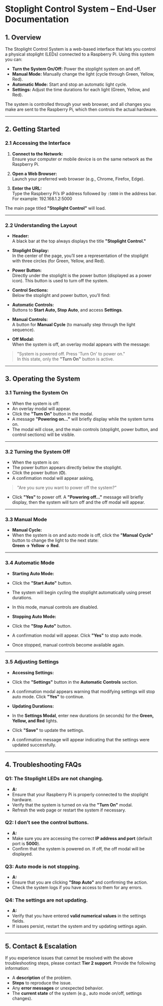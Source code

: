 # Stoplight Control System – End-User Documentation

## 1. Overview

The Stoplight Control System is a web-based interface that lets you control a physical stoplight (LEDs) connected to a Raspberry Pi. Using this system you can:

- **Turn the System On/Off:** Power the stoplight system on and off.
- **Manual Mode:** Manually change the light (cycle through Green, Yellow, Red).
- **Automatic Mode:** Start and stop an automatic light cycle.
- **Settings:** Adjust the time durations for each light (Green, Yellow, and Red).

The system is controlled through your web browser, and all changes you make are sent to the Raspberry Pi, which then controls the actual hardware.

---

## 2. Getting Started

### 2.1 Accessing the Interface

1. **Connect to the Network:**  
   Ensure your computer or mobile device is on the same network as the Raspberry Pi.

2. **Open a Web Browser:**  
   Launch your preferred web browser (e.g., Chrome, Firefox, Edge).

3. **Enter the URL:**  
   Type the Raspberry Pi’s IP address followed by `:5000` in the address bar. For example:  192.168.1.2:5000


The main page titled **"Stoplight Control"** will load.

---

### 2.2 Understanding the Layout

- **Header:**  
A black bar at the top always displays the title **"Stoplight Control."**

- **Stoplight Display:**  
In the center of the page, you’ll see a representation of the stoplight with three circles (for Green, Yellow, and Red).

- **Power Button:**  
Directly under the stoplight is the power button (displayed as a power icon). This button is used to turn off the system.

- **Control Sections:**  
Below the stoplight and power button, you’ll find:

- **Automatic Controls:**  
 Buttons to **Start Auto, Stop Auto**, and access **Settings**.

- **Manual Controls:**  
 A button for **Manual Cycle** (to manually step through the light sequence).

- **Off Modal:**  
 When the system is off, an overlay modal appears with the message:  
 > "System is powered off. Press 'Turn On' to power on."  
 In this state, only the **"Turn On"** button is active.

---

## 3. Operating the System

### 3.1 Turning the System On

- When the system is off:
- An overlay modal will appear.
- Click the **"Turn On"** button in the modal.
- A message **"Powering on…"** will briefly display while the system turns on.
- The modal will close, and the main controls (stoplight, power button, and control sections) will be visible.

---

### 3.2 Turning the System Off

- When the system is on:
- The power button appears directly below the stoplight.
- Click the power button (**⏻**).
- A confirmation modal will appear asking,  
 > "Are you sure you want to power off the system?"  
- Click **"Yes"** to power off. A **"Powering off…"** message will briefly display, then the system will turn off and the off modal will appear.

---

### 3.3 Manual Mode

- **Manual Cycle:**
- When the system is on and auto mode is off, click the **"Manual Cycle"** button to change the light to the next state:  
 **Green → Yellow → Red**.

---

### 3.4 Automatic Mode

- **Starting Auto Mode:**
- Click the **"Start Auto"** button.
- The system will begin cycling the stoplight automatically using preset durations.
- In this mode, manual controls are disabled.

- **Stopping Auto Mode:**
- Click the **"Stop Auto"** button.
- A confirmation modal will appear. Click **"Yes"** to stop auto mode.
- Once stopped, manual controls become available again.

---

### 3.5 Adjusting Settings

- **Accessing Settings:**
- Click the **"Settings"** button in the **Automatic Controls** section.
- A confirmation modal appears warning that modifying settings will stop auto mode. Click **"Yes"** to continue.

- **Updating Durations:**
- In the **Settings Modal**, enter new durations (in seconds) for the **Green, Yellow, and Red** lights.
- Click **"Save"** to update the settings.
- A confirmation message will appear indicating that the settings were updated successfully.

---

## 4. Troubleshooting FAQs

### Q1: The Stoplight LEDs are not changing.
- **A:**
- Ensure that your Raspberry Pi is properly connected to the stoplight hardware.
- Verify that the system is turned on via the **"Turn On"** modal.
- Refresh the web page or restart the system if necessary.

### Q2: I don’t see the control buttons.
- **A:**
- Make sure you are accessing the correct **IP address and port** (default port is **5000**).
- Confirm that the system is powered on. If off, the off modal will be displayed.

### Q3: Auto mode is not stopping.
- **A:**
- Ensure that you are clicking **"Stop Auto"** and confirming the action.
- Check the system logs if you have access to them for any errors.

### Q4: The settings are not updating.
- **A:**
- Verify that you have entered **valid numerical values** in the settings fields.
- If issues persist, restart the system and try updating settings again.

---

## 5. Contact & Escalation

If you experience issues that cannot be resolved with the above troubleshooting steps, please contact **Tier 2 support**. Provide the following information:

- A **description** of the problem.
- **Steps** to reproduce the issue.
- Any **error messages** or unexpected behavior.
- The **current state** of the system (e.g., auto mode on/off, settings changes).
